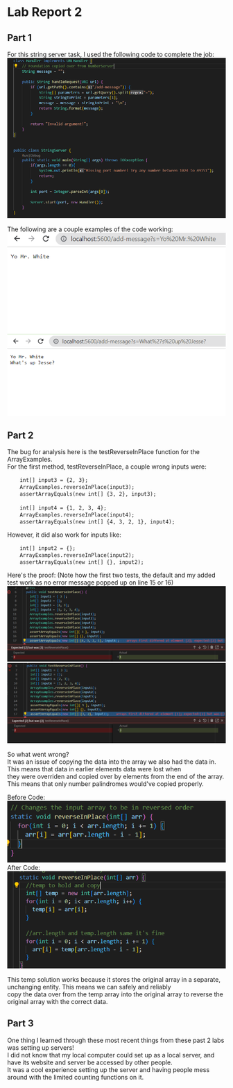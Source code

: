 # Lab Report 2  
  
## Part 1  
For this string server task, I used the following code to complete the job:  
![Image](StringServerCode.PNG)  
  
The following are a couple examples of the code working:  
![Image](StringServerExample1.PNG)  
![Image](StringServerExample2.PNG)  

## Part 2  
The bug for analysis here is the testReverseInPlace function for the ArrayExamples.  
For the first method, testReverseInPlace, a couple wrong inputs were:  
```
    int[] input3 = {2, 3};  
    ArrayExamples.reverseInPlace(input3);  
    assertArrayEquals(new int[] {3, 2}, input3);  
      
    int[] input4 = {1, 2, 3, 4};
    ArrayExamples.reverseInPlace(input4);
    assertArrayEquals(new int[] {4, 3, 2, 1}, input4);
```  
However, it did also work for inputs like:  
```
    int[] input2 = {};
    ArrayExamples.reverseInPlace(input2);
    assertArrayEquals(new int[] {}, input2);
```  
Here's the proof: (Note how the first two tests, the default and my added test work as no error message popped up on line 15 or 16)    
![Image](testReverseInPlaceFailure1.PNG)  
![Image](testReverseInPlaceFailure2.PNG)    

So what went wrong?  
It was an issue of copying the data into the array we also had the data in. This means that data in earlier elements data were lost when  
they were overriden and copied over by elements from the end of the array. This means that only number palindromes would've copied properly.  

Before Code:  
![Image](testReverseInPlaceBefore.PNG)  
After Code:  
![Image](testReverseInPlaceAfter.PNG)  

This temp solution works because it stores the original array in a separate, unchanging entity. This means we can safely and reliably  
copy the data over from the temp array into the original array to reverse the original array with the correct data.  
  
## Part 3  
One thing I learned through these most recent things from these past 2 labs was setting up servers!  
I did not know that my local computer could set up as a local server, and have its website and server be accessed by other people.  
It was a cool experience setting up the server and having people mess around with the limited counting functions on it.

